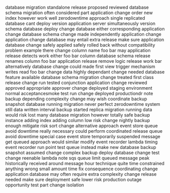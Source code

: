 database migration standalone release proposed reviewed database schema migration often considered part application change order new index however work well zerodowntime approach single replicated database cant deploy version application server simultaneously version schema database deploy change database either corresponding application change database schema change made independently application change application change database may entail extra release make sure application database change safely applied safely rolled back without compatibility problem example there change column name foo bar may application release detects work either foo bar column database schema release renames column foo bar application release remove logic release work bar alternatively database change could made first view trigger mechanism writes read foo bar change data highly dependant change needed database feature available database schema migration change treated first class release change run tested conjunction application change reviewed approved appropriate approver change deployed staging environment normal acceptancesmoke test run change deployed productiondr note backup depending complexity change may wish coordinate backup snapshot database running migration never perfect zerodowntime system still data written interval backup started replica migration running data would risk lost many database migration however totally safe backup instance adding index adding column low risk change nightly backup enough mitigate risk sort change alternative approach event store queue avoid downtime really necessary could perform coordinated release queue avoid downtime special case event store temporarily suspended message get queued approach would similar modify event recorder lambda timing event recorder run point test queue instead make new database backup snapshot assumed change complex backup deploy database change test change reenable lambda note sqs queue limit queued message peak historically received around message hour technique quite time constrained anything wrong small amount time fix consequence coordinating change application database may often require extra complexity change release needed make sure deployment safe lower risk production outage opportunity test part change isolation